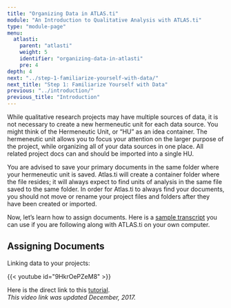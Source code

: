 ```yaml
---
title: "Organizing Data in ATLAS.ti"
module: "An Introduction to Qualitative Analysis with ATLAS.ti"
type: "module-page"
menu:
  atlasti:
    parent: "atlasti"
    weight: 5
    identifier: "organizing-data-in-atlasti"
    pre: 4
depth: 4
next: "../step-1-familiarize-yourself-with-data/"
next_title: "Step 1: Familiarize Yourself with Data"
previous: "../introduction/"
previous_title: "Introduction"
---
```

While qualitative research projects may have multiple sources of data, it is not necessary to create a new hermeneutic unit for each data source. You might think of the Hermeneutic Unit, or “HU” as an idea container. The hermeneutic unit allows you to focus your attention on the larger purpose of the project, while organizing all of your data sources in one place.  All related project docs can and should be imported into a single HU.

You are advised to save your primary documents in the same folder where your hermeneutic unit is saved. Atlas.ti will create  a container folder where the file resides; it will always expect to find units of analysis in the same file saved to the same folder. In order for Atlas.ti to always find your documents, you should not move or rename your project files and folders after they have been created or imported.

Now, let’s learn how to assign documents. Here is a [sample transcript](/img/assets/HRWSampleTranscript.doc) you can use if you are following along with ATLAS.ti on your own computer.

## Assigning Documents

Linking data to your projects:

{{< youtube id="9HkrOePZeM8" >}}

Here is the direct link to this <a href="http://www.youtube.com/watch?v=9HkrOePZeM8" target="_blank">tutorial</a>.  
_This video link was updated December, 2017._